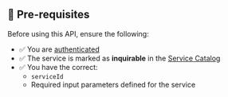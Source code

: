 ## 🔐 Pre-requisites

Before using this API, ensure the following:

- ✅ You are [authenticated](../Account%20Management/Authentication.md)
- ✅ The service is marked as **inquirable** in the [Service Catalog](../service-management/service-catalog.md)
- ✅ You have the correct:
  - `serviceId`
  - Required input parameters defined for the service
